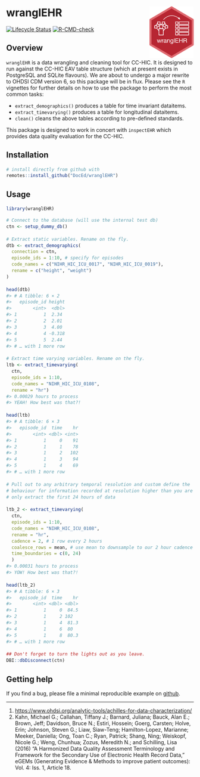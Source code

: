 
<!-- README.md is generated from README.Rmd. Please edit that file -->

# wranglEHR <a href='https://cc-hic.github.io/inspectEHR/'><img src='logo.png' align="right" height="139" /></a>

<!-- badges: start -->

[![Lifecycle
Status](https://img.shields.io/badge/lifecycle-experimental-orange.svg)](https://www.tidyverse.org/lifecycle/)
[![R-CMD-check](https://github.com/DocEd/wranglEHR/workflows/R-CMD-check/badge.svg)](https://github.com/DocEd/wranglEHR/actions)
<!-- badges: end -->

## Overview

`wranglEHR` is a data wrangling and cleaning tool for CC-HIC. It is
designed to run against the CC-HIC EAV table structure (which at present
exists in PostgreSQL and SQLite flavours). We are about to undergo a
major rewrite to OHDSI CDM version 6, so this package will be in flux.
Please see the `R` vignettes for further details on how to use the
package to perform the most common tasks:

-   `extract_demographics()` produces a table for time invariant
    dataitems.
-   `extract_timevarying()` produces a table for longitudinal dataitems.
-   `clean()` cleans the above tables according to pre-defined
    standards.

This package is designed to work in concert with `inspectEHR` which
provides data quality evaluation for the CC-HIC.

## Installation

``` r
# install directly from github with
remotes::install_github("DocEd/wranglEHR")
```

## Usage

``` r
library(wranglEHR)
```

``` r
# Connect to the database (will use the internal test db)
ctn <- setup_dummy_db()

# Extract static variables. Rename on the fly.
dtb <- extract_demographics(
  connection = ctn,
  episode_ids = 1:10, # specify for episodes
  code_names = c("NIHR_HIC_ICU_0017", "NIHR_HIC_ICU_0019"),
  rename = c("height", "weight")
)

head(dtb)
#> # A tibble: 6 × 2
#>   episode_id height
#>        <int>  <dbl>
#> 1          1  2.34 
#> 2          2  2.01 
#> 3          3  4.00 
#> 4          4 -0.318
#> 5          5  2.44 
#> # … with 1 more row

# Extract time varying variables. Rename on the fly.
ltb <- extract_timevarying(
  ctn,
  episode_ids = 1:10,
  code_names = "NIHR_HIC_ICU_0108",
  rename = "hr")
#> 0.00029 hours to process
#> YEAH! How best was that?!

head(ltb)
#> # A tibble: 6 × 3
#>   episode_id  time    hr
#>        <int> <dbl> <int>
#> 1          1     0    91
#> 2          1     1    78
#> 3          1     2   102
#> 4          1     3    94
#> 5          1     4    69
#> # … with 1 more row

# Pull out to any arbitrary temporal resolution and custom define the
# behaviour for information recorded at resolution higher than you are sampling.
# only extract the first 24 hours of data

ltb_2 <- extract_timevarying(
  ctn,
  episode_ids = 1:10,
  code_names = "NIHR_HIC_ICU_0108",
  rename = "hr",
  cadence = 2, # 1 row every 2 hours
  coalesce_rows = mean, # use mean to downsample to our 2 hour cadence
  time_boundaries = c(0, 24)
  )
#> 0.00031 hours to process
#> YOW! How best was that?!

head(ltb_2)
#> # A tibble: 6 × 3
#>   episode_id  time    hr
#>        <int> <dbl> <dbl>
#> 1          1     0  84.5
#> 2          1     2 102  
#> 3          1     4  81.3
#> 4          1     6  80  
#> 5          1     8  80.3
#> # … with 1 more row

## Don't forget to turn the lights out as you leave.
DBI::dbDisconnect(ctn)
```

## Getting help

If you find a bug, please file a minimal reproducible example on
[github](https://github.com/DocEd/wranglEHR/issues).

------------------------------------------------------------------------

1.  <https://www.ohdsi.org/analytic-tools/achilles-for-data-characterization/>
2.  Kahn, Michael G.; Callahan, Tiffany J.; Barnard, Juliana; Bauck,
    Alan E.; Brown, Jeff; Davidson, Bruce N.; Estiri, Hossein; Goerg,
    Carsten; Holve, Erin; Johnson, Steven G.; Liaw, Siaw-Teng;
    Hamilton-Lopez, Marianne; Meeker, Daniella; Ong, Toan C.; Ryan,
    Patrick; Shang, Ning; Weiskopf, Nicole G.; Weng, Chunhua; Zozus,
    Meredith N.; and Schilling, Lisa (2016) “A Harmonized Data Quality
    Assessment Terminology and Framework for the Secondary Use of
    Electronic Health Record Data,” eGEMs (Generating Evidence & Methods
    to improve patient outcomes): Vol. 4: Iss. 1, Article 18.
